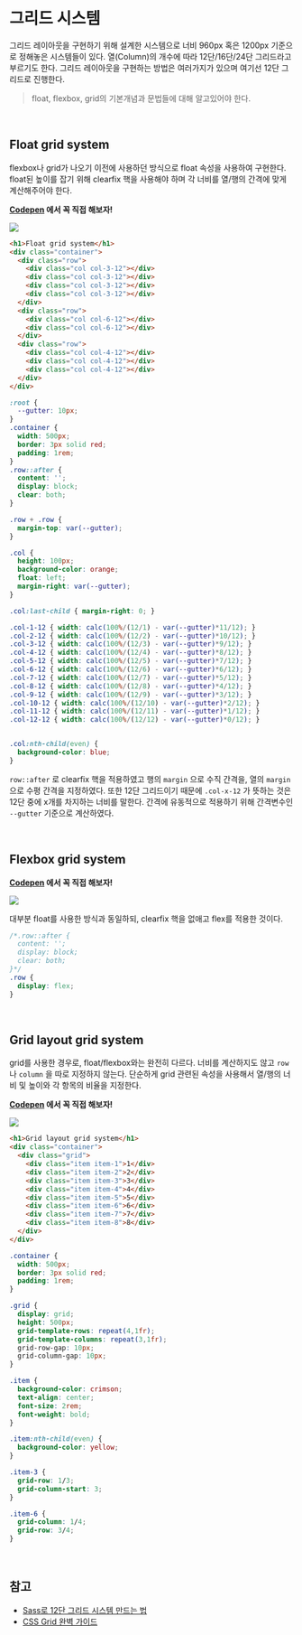 # 그리드 시스템

그리드 레이아웃을 구현하기 위해 설계한 시스템으로 너비 960px 혹은 1200px 기준으로 정해놓은 시스템들이 있다. 열(Column)의 개수에 따라 12단/16단/24단 그리드라고 부르기도 한다. 그리드 레이아웃을 구현하는 방법은 여러가지가 있으며 여기선 12단 그리드로 진행한다.

> float, flexbox, grid의 기본개념과 문법들에 대해 알고있어야 한다.

<br>

## Float grid system

flexbox나 grid가 나오기 이전에 사용하던 방식으로 float 속성을 사용하여 구현한다. float된 높이를 잡기 위해 clearfix 핵을 사용해야 하며 각 너비를 열/행의 간격에 맞게 계산해주어야 한다.

**[Codepen](https://codepen.io/BaeHaram/pen/XWbYpwx) 에서 꼭 직접 해보자!**

<img src="../../images/css/float-grid.png">

```html
<h1>Float grid system</h1>
<div class="container">
  <div class="row">
    <div class="col col-3-12"></div>
    <div class="col col-3-12"></div>
    <div class="col col-3-12"></div>
    <div class="col col-3-12"></div>
  </div>
  <div class="row">
    <div class="col col-6-12"></div>
    <div class="col col-6-12"></div>
  </div>
  <div class="row">
    <div class="col col-4-12"></div>
    <div class="col col-4-12"></div>
    <div class="col col-4-12"></div>
  </div>
</div>
```

```css
:root {
  --gutter: 10px;
}
.container { 
  width: 500px;
  border: 3px solid red;
  padding: 1rem;
}
.row::after {
  content: '';
  display: block;
  clear: both;
}

.row + .row {
  margin-top: var(--gutter);
}

.col {
  height: 100px;
  background-color: orange;
  float: left;
  margin-right: var(--gutter);
}

.col:last-child { margin-right: 0; }

.col-1-12 { width: calc(100%/(12/1) - var(--gutter)*11/12); }
.col-2-12 { width: calc(100%/(12/2) - var(--gutter)*10/12); }
.col-3-12 { width: calc(100%/(12/3) - var(--gutter)*9/12); }
.col-4-12 { width: calc(100%/(12/4) - var(--gutter)*8/12); }
.col-5-12 { width: calc(100%/(12/5) - var(--gutter)*7/12); }
.col-6-12 { width: calc(100%/(12/6) - var(--gutter)*6/12); }
.col-7-12 { width: calc(100%/(12/7) - var(--gutter)*5/12); }
.col-8-12 { width: calc(100%/(12/8) - var(--gutter)*4/12); }
.col-9-12 { width: calc(100%/(12/9) - var(--gutter)*3/12); }
.col-10-12 { width: calc(100%/(12/10) - var(--gutter)*2/12); }
.col-11-12 { width: calc(100%/(12/11) - var(--gutter)*1/12); }
.col-12-12 { width: calc(100%/(12/12) - var(--gutter)*0/12); }


.col:nth-child(even) {
  background-color: blue;
}
```

`row::after` 로 clearfix 핵을 적용하였고 행의 `margin` 으로 수직 간격을, 열의 `margin` 으로 수평 간격을 지정하였다. 또한 12단 그리드이기 때문에 `.col-x-12` 가 뜻하는 것은 12단 중에 x개를 차지하는 너비를 말한다. 간격에 유동적으로 적용하기 위해 간격변수인 `--gutter` 기준으로 계산하였다.

<br>

## Flexbox grid system

**[Codepen](https://codepen.io/BaeHaram/pen/oNXyZvv) 에서 꼭 직접 해보자!**

<img src="../../images/css/flexbox-grid.png">

대부분 float를 사용한 방식과 동일하되, clearfix 핵을 없애고 flex를 적용한 것이다.

```css
/*.row::after {
  content: '';
  display: block;
  clear: both;
}*/
.row {
  display: flex;
}
```

<br>

## Grid layout grid system

grid를 사용한 경우로, float/flexbox와는 완전히 다르다. 너비를 계산하지도 않고 `row` 나 `column` 을 따로 지정하지 않는다. 단순하게 grid 관련된 속성을 사용해서 열/행의 너비 및 높이와 각 항목의 비율을 지정한다.

**[Codepen](https://codepen.io/BaeHaram/pen/JjdZWoQ) 에서 꼭 직접 해보자!**

<img src="../../images/css/grid-grid.png">

```html
<h1>Grid layout grid system</h1>
<div class="container">
  <div class="grid">
    <div class="item item-1">1</div>
    <div class="item item-2">2</div>
    <div class="item item-3">3</div>
    <div class="item item-4">4</div>
    <div class="item item-5">5</div>
    <div class="item item-6">6</div>
    <div class="item item-7">7</div>
    <div class="item item-8">8</div>
  </div>
</div>
```

```css
.container { 
  width: 500px;
  border: 3px solid red;
  padding: 1rem;
}

.grid {
  display: grid;
  height: 500px;
  grid-template-rows: repeat(4,1fr);
  grid-template-columns: repeat(3,1fr);
  grid-row-gap: 10px;
  grid-column-gap: 10px;
}

.item {
  background-color: crimson;
  text-align: center;
  font-size: 2rem;
  font-weight: bold;
}

.item:nth-child(even) {
  background-color: yellow;
}

.item-3 {
  grid-row: 1/3;
  grid-column-start: 3;
}

.item-6 {
  grid-column: 1/4;
  grid-row: 3/4;
}
```

<br>

## 참고

* [Sass로 12단 그리드 시스템 만드는 법](https://medium.com/fluosoup/sass로-12단-그리드-시스템-만드는-법-d2c7cf54c36)
* [CSS Grid 완벽 가이드](https://heropy.blog/2019/08/17/css-grid/)